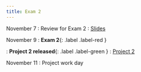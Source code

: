 ```yaml
---
title: Exam 2
---
```


November 7
: Review for Exam 2
  : [Slides](https://sta214-f22.github.io/slides/exam_2_review.pdf)

November 9
: **Exam 2**{: .label .label-red }

: **Project 2 released**{: .label .label-green }
  : [Project 2](https://sta214-f22.github.io/projects/project_2.html)

November 11
: Project work day